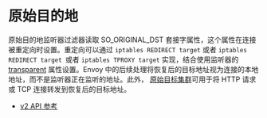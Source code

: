 # 原始目的地

原始目的地监听器过滤器读取 SO_ORIGINAL_DST 套接字属性，这个属性在连接被重定向时设置。重定向可以通过 `iptables REDIRECT target` 或者 `iptables REDIRECT target `或者 `iptables TPROXY target` 实现，结合使用监听器的 [transparent](https://www.envoyproxy.io/docs/envoy/latest/api-v2/api/v2/lds.proto#envoy-api-field-listener-transparent) 属性设置。Envoy 中的后续处理将恢复后的目标地址视为连接的本地地址，而不是监听器正在监听的地址。此外， [原始目标集群](../../intro/arch_overview/service_discovery.md#arch-overview-service-discovery-types-original-destination)可用于将 HTTP 请求或 TCP 连接转发到恢复后的目标地址。

- [v2 API 参考](https://www.envoyproxy.io/docs/envoy/latest/api-v2/api/v2/listener/listener.proto.html#envoy-api-field-listener-filter-name)